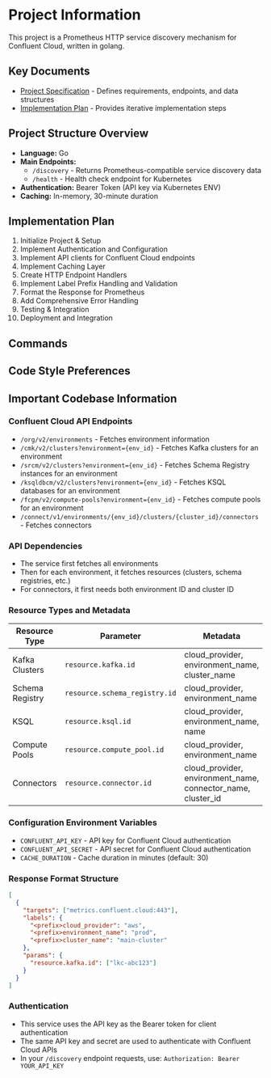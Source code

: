# Project Information

This project is a Prometheus HTTP service discovery mechanism for Confluent Cloud, written in golang.

## Key Documents
- [Project Specification](Spec.md) - Defines requirements, endpoints, and data structures
- [Implementation Plan](Implementation.md) - Provides iterative implementation steps

## Project Structure Overview
- **Language:** Go
- **Main Endpoints:** 
  - `/discovery` - Returns Prometheus-compatible service discovery data
  - `/health` - Health check endpoint for Kubernetes
- **Authentication:** Bearer Token (API key via Kubernetes ENV)
- **Caching:** In-memory, 30-minute duration

## Implementation Plan
1. Initialize Project & Setup
2. Implement Authentication and Configuration
3. Implement API clients for Confluent Cloud endpoints
4. Implement Caching Layer
5. Create HTTP Endpoint Handlers
6. Implement Label Prefix Handling and Validation
7. Format the Response for Prometheus
8. Add Comprehensive Error Handling
9. Testing & Integration
10. Deployment and Integration

## Commands
<!-- Add common build, test, lint commands here as you use them -->

## Code Style Preferences
<!-- Add code style preferences here as you establish them -->

## Important Codebase Information
### Confluent Cloud API Endpoints
- `/org/v2/environments` - Fetches environment information
- `/cmk/v2/clusters?environment={env_id}` - Fetches Kafka clusters for an environment
- `/srcm/v2/clusters?environment={env_id}` - Fetches Schema Registry instances for an environment
- `/ksqldbcm/v2/clusters?environment={env_id}` - Fetches KSQL databases for an environment
- `/fcpm/v2/compute-pools?environment={env_id}` - Fetches compute pools for an environment
- `/connect/v1/environments/{env_id}/clusters/{cluster_id}/connectors` - Fetches connectors

### API Dependencies
- The service first fetches all environments
- Then for each environment, it fetches resources (clusters, schema registries, etc.)
- For connectors, it first needs both environment ID and cluster ID

### Resource Types and Metadata
| Resource Type | Parameter | Metadata |
|---------------|-----------|----------|
| Kafka Clusters | `resource.kafka.id` | cloud_provider, environment_name, cluster_name |
| Schema Registry | `resource.schema_registry.id` | cloud_provider, environment_name |
| KSQL | `resource.ksql.id` | cloud_provider, environment_name, name |
| Compute Pools | `resource.compute_pool.id` | cloud_provider, environment_name |
| Connectors | `resource.connector.id` | cloud_provider, environment_name, connector_name, cluster_id |

### Configuration Environment Variables
- `CONFLUENT_API_KEY` - API key for Confluent Cloud authentication
- `CONFLUENT_API_SECRET` - API secret for Confluent Cloud authentication  
- `CACHE_DURATION` - Cache duration in minutes (default: 30)

### Response Format Structure
```json
[
  {
    "targets": ["metrics.confluent.cloud:443"],
    "labels": {
      "<prefix>cloud_provider": "aws",
      "<prefix>environment_name": "prod",
      "<prefix>cluster_name": "main-cluster"
    },
    "params": {
      "resource.kafka.id": ["lkc-abc123"]
    }
  }
]
```

### Authentication
- This service uses the API key as the Bearer token for client authentication
- The same API key and secret are used to authenticate with Confluent Cloud APIs
- In your `/discovery` endpoint requests, use: `Authorization: Bearer YOUR_API_KEY`